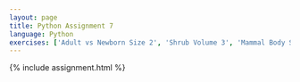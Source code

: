```yaml
---
layout: page
title: Python Assignment 7
language: Python
exercises: ['Adult vs Newborn Size 2', 'Shrub Volume 3', 'Mammal Body Size 4']
---
```


{% include assignment.html %}
